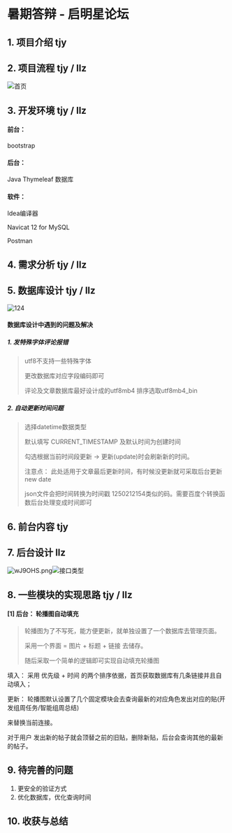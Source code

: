 # 暑期答辩 - 启明星论坛

## 1. 项目介绍 tjy

## 2. 项目流程 tjy / llz

<img src="https://s1.ax1x.com/2020/09/10/wJCS9s.png" alt="首页" border="0">

## 3. 开发环境 tjy / llz

#### 前台：

bootstrap 

#### 后台：

Java Thymeleaf 数据库 

#### 软件：

Idea编译器 

Navicat 12 for MySQL

Postman

## 4. 需求分析 tjy / llz

## 5. 数据库设计 tjy / llz

<img src="https://s1.ax1x.com/2020/09/10/wJCp3n.png" alt="124" border="0">

#### 数据库设计中遇到的问题及解决

##### 1. 发特殊字体评论报错

> utf8不支持一些特殊字体
>
> 更改数据库对应字段编码即可
>
> 评论及文章数据库最好设计成的utf8mb4 排序选取utf8mb4_bin

##### 2. 自动更新时间问题

> 选择datetime数据类型
>
> 默认填写 CURRENT_TIMESTAMP 及默认时间为创建时间
>
> 勾选根据当前时间段更新 -> 更新(update)时会刷新新的时间。
>
> 注意点： 此处适用于文章最后更新时间，有时候没更新就可采取后台更新 new date
>
> json文件会把时间转换为时间戳 1250212154类似的码。需要百度个转换函数后台处理变成时间即可



## 6. 前台内容 tjy

## 7. 后台设计 llz

<img src="https://s1.ax1x.com/2020/09/10/wJ9OHS.png" alt="wJ9OHS.png" border="0" /><img src="https://s1.ax1x.com/2020/09/10/wJC9cq.png" alt="接口类型" border="0">

## 8. 一些模块的实现思路 tjy / llz



#### [1] 后台： 轮播图自动填充

> 轮播图为了不写死，能方便更新，就单独设置了一个数据库去管理页面。
>
> 采用一个界面 = 图片 + 标题 + 链接 去储存。
>
> 随后采取一个简单的逻辑即可实现自动填充轮播图

填入： 采用 优先级 + 时间 的两个排序依据，首页获取数据库有几条链接并且自动填入；

更新： 轮播图默认设置了几个固定模块会去查询最新的对应角色发出对应的贴(开发组周任务/智能组周总结)

来替换当前连接。

对于用户 发出新的帖子就会顶替之前的旧贴，删除新贴，后台会查询其他的最新的帖子。

## 9. 待完善的问题

1. 更安全的验证方式
2. 优化数据库，优化查询时间

## 10. 收获与总结



